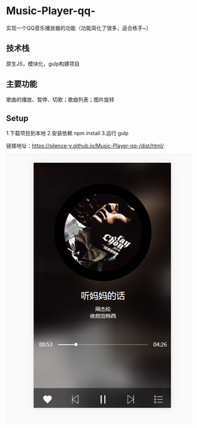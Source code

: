 # Music-Player-qq-
实现一个QQ音乐播放器的功能（功能简化了很多，适合练手~）
## 技术栈
原生JS，模块化，gulp构建项目
## 主要功能
歌曲的播放、暂停、切歌；歌曲列表；图片旋转
## Setup
1.下载项目到本地
2.安装依赖
npm install
3.运行
gulp

链接地址：https://silence-y.github.io/Music-Player-qq-/dist/html/

![Image text](https://github.com/Silence-Y/Music-Player-qq-/blob/master/player.png)
